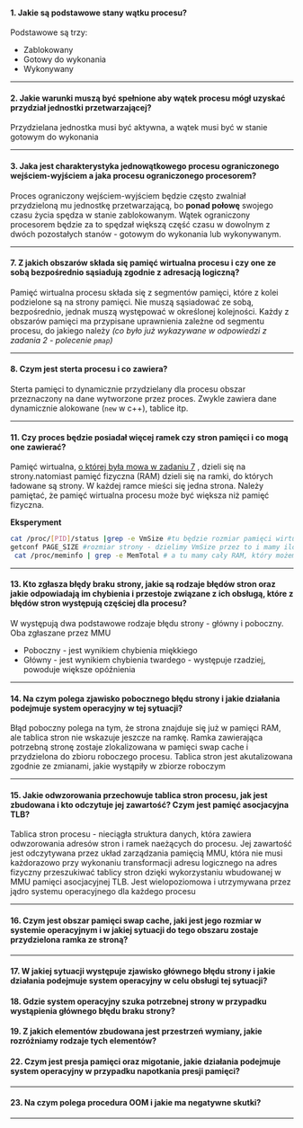 #### 1. Jakie są podstawowe stany wątku procesu? 

Podstawowe są trzy:
- Zablokowany
- Gotowy do wykonania
- Wykonywany

***

#### 2. Jakie warunki muszą być spełnione aby wątek procesu mógł uzyskać przydział jednostki przetwarzającej?

Przydzielana jednostka musi być aktywna, a wątek musi być w stanie gotowym do wykonania

***

#### 3. Jaka jest charakterystyka jednowątkowego procesu ograniczonego wejściem-wyjściem a jaka procesu ograniczonego procesorem? 

Proces ograniczony wejściem-wyjściem będzie często zwalniał przydzieloną mu jednostkę
przetwarzającą, bo **ponad połowę** swojego czasu życia spędza w stanie zablokowanym. Wątek ograniczony procesorem będzie za to spędzał większą część czasu w dowolnym z dwóch pozostałych stanów - gotowym do wykonania lub wykonywanym.

***

#### 7. Z jakich obszarów składa się pamięć wirtualna procesu i czy one ze sobą bezpośrednio sąsiadują zgodnie z adresacją logiczną?

Pamięć wirtualna procesu składa się z segmentów pamięci, które z kolei podzielone są na strony pamięci. Nie muszą sąsiadować ze sobą, bezpośrednio, jednak muszą występować w określonej kolejności. Każdy z obszarów pamięci ma przypisane uprawnienia zależne od segmentu procesu, do jakiego należy *(co było już wykazywane w odpowiedzi z zadania 2 - polecenie `pmap`)*

***

#### 8. Czym jest sterta procesu i co zawiera?

Sterta pamięci to dynamicznie przydzielany dla procesu obszar przeznaczony na dane wytworzone przez proces. Zwykle zawiera dane dynamicznie alokowane (`new` w c++), tablice itp.

***

#### 11. Czy proces będzie posiadał więcej ramek czy stron pamięci i co mogą one zawierać?

Pamięć wirtualna, [o której była mowa w zadaniu 7](#7-z-jakich-obszarów-składa-się-pamięć-wirtualna-procesu-i-czy-one-ze-sobą-bezpośrednio-sąsiadują-zgodnie-z-adresacją-logiczną) , dzieli się na strony.natomiast pamięć fizyczna (RAM) dzieli się na ramki, do których ładowane są strony. W każdej ramce mieści się jedna strona. Należy pamiętać, że pamięć wirtualna procesu może być większa niż pamięć fizyczna. 

**Eksperyment**
```bash
cat /proc/[PID]/status |grep -e VmSize #tu będzie rozmiar pamięci wirtualnej
getconf PAGE_SIZE #rozmiar strony - dzielimy VmSize przez to i mamy ilość stron
 cat /proc/meminfo | grep -e MemTotal # a tu mamy cały RAM, który możemy tak samo przeliczyć na ramki
```

***

#### 13. Kto zgłasza błędy braku strony, jakie są rodzaje błędów stron oraz jakie odpowiadają im chybienia i przestoje związane z ich obsługą, które z błędów stron występują częściej dla procesu?

W występują dwa podstawowe rodzaje błędu strony - główny i poboczny. Oba zgłaszane przez MMU
- Poboczny - jest wynikiem chybienia miękkiego
- Główny - jest wynikiem chybienia twardego - występuje rzadziej, powoduje większe opóźnienia

***

#### 14. Na czym polega zjawisko pobocznego błędu strony i jakie działania podejmuje system operacyjny w tej sytuacji?  

Błąd poboczny polega na tym, że strona znajduje się już w pamięci RAM, ale tablica stron nie wskazuje jeszcze na ramkę.
Ramka zawierająca potrzebną stronę zostaje zlokalizowana w pamięci swap cache i przydzielona do zbioru roboczego procesu. Tablica stron jest akutalizowana zgodnie ze zmianami, jakie wystąpiły w zbiorze roboczym

***

#### 15. Jakie odwzorowania przechowuje tablica stron procesu, jak jest zbudowana i kto odczytuje jej zawartość? Czym jest pamięć asocjacyjna TLB? 

Tablica stron procesu - nieciągła struktura danych, która zawiera odwzorowania adresów stron i ramek naeżących do procesu. Jej zawartość jest odczytywana przez układ zarządzania pamięcią MMU, która nie musi każdorazowo przy wykonaniu transformacji adresu logicznego na adres fizyczny przeszukiwać tablicy stron dzięki wykorzystaniu wbudowanej w MMU pamięci asocjacyjnej TLB. Jest wielopoziomowa i utrzymywana przez jądro systemu operacyjnego dla każdego procesu

***

#### 16. Czym jest obszar pamięci swap cache, jaki jest jego rozmiar w systemie operacyjnym i w jakiej sytuacji do tego obszaru zostaje przydzielona ramka ze stroną? 



***

#### 17. W jakiej sytuacji występuje zjawisko głównego błędu strony i jakie działania podejmuje system operacyjny w celu obsługi tej sytuacji?  

#### 18. Gdzie system operacyjny szuka potrzebnej strony w przypadku wystąpienia głównego błędu braku strony? 

#### 19. Z jakich elementów zbudowana jest przestrzeń wymiany, jakie rozróżniamy rodzaje tych elementów? 

#### 22. Czym jest presja pamięci oraz migotanie, jakie działania podejmuje system operacyjny w przypadku napotkania presji pamięci?

***

#### 23. Na czym polega procedura OOM i jakie ma negatywne skutki? 

***